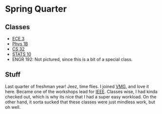 # Spring Quarter

## Classes
  - [ECE 3](./22-23/Spring/ECE_3)
  - [Phys 1B](./22-23/Spring/Phys_1B)
  - [CS 32](./22-23/Spring/CS_32)
  - [STATS 10](./22-23/Spring/STATS_10)
  - ENGR 192: Not pictured, since this is a bit of a special class.

## Stuff
Last quarter of freshman year! Jeez, time flies. I joined [VMG](http://visual.ee.ucla.edu/), and love it here. Became one of the workshops lead for [IEEE](https://ieeebruins.com/lab). Classes wise, I had kinda checked out, which is why its nice that I had a super easy workload. On the other hand, it sorta sucked that these classes were just mindless work, but oh well.